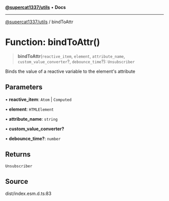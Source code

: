 [**@supercat1337/utils**](../README.md) • **Docs**

***

[@supercat1337/utils](../README.md) / bindToAttr

# Function: bindToAttr()

> **bindToAttr**(`reactive_item`, `element`, `attribute_name`, `custom_value_converter`?, `debounce_time`?): `Unsubscriber`

Binds the value of a reactive variable to the element's attribute

## Parameters

• **reactive\_item**: `Atom` \| `Computed`

• **element**: `HTMLElement`

• **attribute\_name**: `string`

• **custom\_value\_converter?**

• **debounce\_time?**: `number`

## Returns

`Unsubscriber`

## Source

dist/index.esm.d.ts:83
